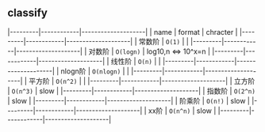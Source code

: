 ##  classify
|---------|------------|--------------------|
| name    | format     | chracter           |
|---------|------------|--------------------|
| 常数阶  | `O(1)`     |                    |
|---------|------------|--------------------|
| 对数阶  | `O(logn)`  | log10,n <=> 10^x=n |
|---------|------------|--------------------|
| 线性阶  | `O(n)`     |                    |
|---------|------------|--------------------|
| nlogn阶 | `O(nlogn)` |                    |
|---------|------------|--------------------|
| 平方阶  | `O(n^2)`   |                    |
|---------|------------|--------------------|
| 立方阶  | `O(n^3)`   | slow               |
|---------|------------|--------------------|
| 指数阶  | `O(2^n)`   | slow               |
|---------|------------|--------------------|
| 阶乘阶  | `O(n!)`    | slow               |
|---------|------------|--------------------|
| xx阶    | `O(n^n)`   | slow               |
|---------|------------|--------------------|
